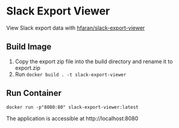 # Slack Export Viewer

View Slack export data with [hfaran/slack-export-viewer](https://github.com/hfaran/slack-export-viewer) 
## Build Image

1. Copy the export zip file into the build directory and rename it to export.zip
2. Run `docker build . -t slack-export-viewer` 

## Run Container

```
docker run -p"8080:80" slack-export-viewer:latest
```

The application is accessible at http://localhost:8080
